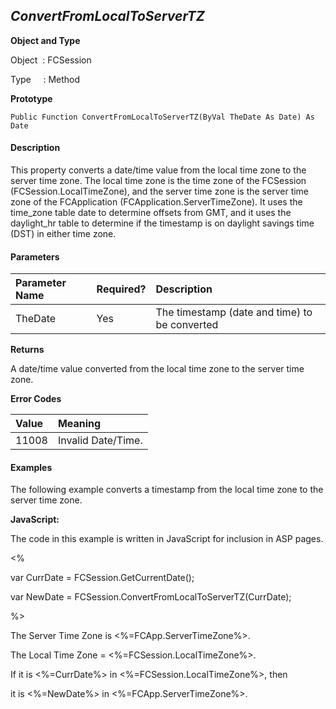 _ConvertFromLocalToServerTZ_
-------------------------

**Object and Type**

Object  : FCSession

Type     : Method

**Prototype**

```
Public Function ConvertFromLocalToServerTZ(ByVal TheDate As Date) As Date
```

#### Description

This property converts a date/time value from the local time zone to the server time zone. The local time zone is the time zone of the FCSession (FCSession.LocalTimeZone), and the server time zone is the server time zone of the FCApplication (FCApplication.ServerTimeZone). It uses the time_zone table date to determine offsets from GMT, and it uses the daylight_hr table to determine if the timestamp is on daylight savings time (DST) in either time zone.

#### Parameters

| Parameter Name | Required? | Description |
|:--- |:--- |:--- |
| TheDate | Yes | The timestamp (date and time) to be converted |

**Returns**

A date/time value converted from the local time zone to the server time zone.

**Error Codes**

| Value | Meaning |
|:--- |:--- |
| 11008 | Invalid Date/Time. |

#### Examples

The following example converts a timestamp from the local time zone to the server time zone.

**JavaScript:**

The code in this example is written in JavaScript for inclusion in ASP pages.

<%

var CurrDate = FCSession.GetCurrentDate();

var NewDate = FCSession.ConvertFromLocalToServerTZ(CurrDate);

%>

The Server Time Zone is <%=FCApp.ServerTimeZone%>.<BR>

The Local Time Zone = <%=FCSession.LocalTimeZone%>.<BR>

If it is <%=CurrDate%> in <%=FCSession.LocalTimeZone%>, then

it is <%=NewDate%> in <%=FCApp.ServerTimeZone%>.